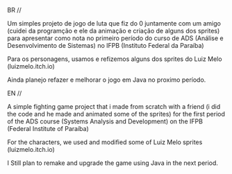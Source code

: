 BR //

Um simples projeto de jogo de luta que fiz do 0 juntamente com um amigo (cuidei da programção e ele da animação e criação de alguns dos sprites) 
para apresentar como nota no primeiro período do curso de ADS (Análise e Desenvolvimento de Sistemas) no IFPB (Instituto Federal da Paraíba)

Para os personagens, usamos e refizemos alguns dos sprites do Luiz Melo (luizmelo.itch.io)

Ainda planejo refazer e melhorar o jogo em Java no proximo período.

EN //

A simple fighting game project that i made from scratch with a friend (i did the code and he made and animated some of the sprites)
for the first period of the ADS course (Systems Analysis and Development) on the IFPB (Federal Institute of Paraíba)

For the characters, we used and modified some of Luiz Melo sprites (luizmelo.itch.io)

I Still plan to remake and upgrade the game using Java in the next period.
